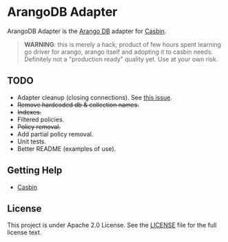 # ArangoDB Adapter

ArangoDB Adapter is the [Arango DB](https://www.arangodb.com/) adapter for [Casbin](https://github.com/casbin/casbin).

> **WARNING**: this is merely a hack; product of few hours spent learning go driver for arango, arango itself and adopting it to casbin needs. Definitely not a "production ready" quality yet. Use at your own risk.

## TODO

- Adapter cleanup (closing connections). See [this issue](https://github.com/arangodb/go-driver/issues/43).
- ~~Remove hardcoded db & collection names.~~
- ~~Indexes.~~
- Filtered policies.
- ~~Policy removal.~~
- Add partial policy removal.
- Unit tests.
- Better README (examples of use).

## Getting Help

- [Casbin](https://github.com/casbin/casbin)

## License

This project is under Apache 2.0 License. See the [LICENSE](LICENSE) file for the full license text.
